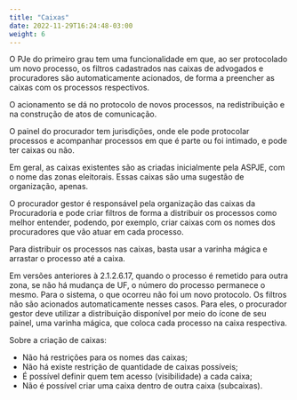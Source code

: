 ```yaml
---
title: "Caixas"
date: 2022-11-29T16:24:48-03:00
weight: 6
---
```


O PJe do primeiro grau tem uma funcionalidade em que, ao ser protocolado um novo processo, os filtros cadastrados nas caixas de advogados e procuradores são automaticamente acionados, de forma a preencher as caixas com os processos respectivos.

O acionamento se dá no protocolo de novos processos, na redistribuição e na construção de atos de comunicação.

O painel do procurador tem jurisdições, onde ele pode protocolar processos e acompanhar processos em que é parte ou foi intimado, e pode ter caixas ou não.

Em geral, as caixas existentes são as criadas inicialmente pela ASPJE, com o nome das zonas eleitorais. Essas caixas são uma sugestão de organização, apenas.

O procurador gestor é responsável pela organização das caixas da Procuradoria e pode criar filtros de forma a distribuir os processos como melhor entender, podendo, por exemplo, criar caixas com os nomes dos procuradores que vão atuar em cada processo.

Para distribuir os processos nas caixas, basta usar a varinha mágica e arrastar o processo até a caixa.

Em versões anteriores à 2.1.2.6.17, quando o processo é remetido para outra zona, se não há mudança de UF, o número do processo permanece o mesmo. Para o sistema, o que ocorreu não foi um novo protocolo. Os filtros não são acionados automaticamente nesses casos. Para eles, o procurador gestor deve utilizar a distribuição disponível por meio do ícone de seu painel, uma varinha mágica, que coloca cada processo na caixa respectiva.

Sobre a criação de caixas:
+ Não há restrições para os nomes das caixas;
+ Não há existe restrição de quantidade de caixas possíveis;
+ É possível definir quem tem acesso (visibilidade) a cada caixa;
+ Não é possível criar uma caixa dentro de outra caixa (subcaixas).
